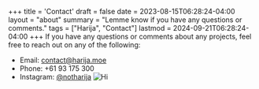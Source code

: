 +++
title = 'Contact'
draft = false
date = 2023-08-15T06:28:24-04:00
layout = "about"
summary = "Lemme know if you have any questions or comments."
tags = ["Harija", "Contact"]
lastmod = 2024-09-21T06:28:24-04:00
+++
If you have any questions or comments about any projects, feel free to reach out on any of the following:
- Email: contact@harija.moe
- Phone: +61 93 175 300
- Instagram: [@notharija](https://www.instagram.com/notharija/)
![Hi](/img/etc/rika.gif)
